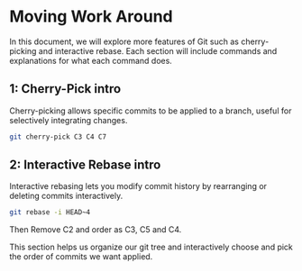 # Moving Work Around

In this document, we will explore more features of Git such as cherry-picking and interactive rebase. Each section will include commands and explanations for what each command does.

## 1: Cherry-Pick intro
Cherry-picking allows specific commits to be applied to a branch, useful for selectively integrating changes.
```sh
git cherry-pick C3 C4 C7
```

## 2: Interactive Rebase intro
Interactive rebasing lets you modify commit history by rearranging or deleting commits interactively.

```sh
git rebase -i HEAD~4
```
Then Remove C2 and order as C3, C5 and C4.

This section helps us organize our git tree and interactively choose and pick the order of commits we want applied.